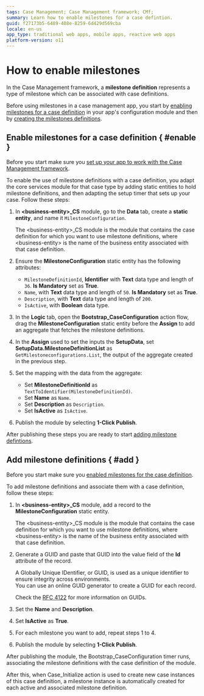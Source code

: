 ```yaml
---
tags: Case Management; Case Management framework; CMf;
summary: Learn how to enable milestones for a case defintion.
guid: f27173b5-6489-408e-8259-6d429d569cba
locale: en-us
app_type: traditional web apps, mobile apps, reactive web apps
platform-version: o11
---
```


# How to enable milestones

In the Case Management framework, a **milestone definition** represents a type of milestone which can be associated with case definitions.

Before using milestones in a case management app, you start by [enabling milestones for a case definition](#enable) in your app's configuration module and then by [creating the milestones definitions](#add).

## Enable milestones for a case definition { #enable }

Before you start make sure you [set up your app to work with the Case Management framework](../bootstrap-app.md).

To enable the use of milestone definitions with a case definition, you adapt the core services module for that case type by adding static entities to hold milestone definitions, and then adapting the setup timer that sets up your case.
Follow these steps:

1. In **&lt;business-entity&gt;_CS** module, go to the **Data** tab, create a **static entity**, and name it `MilestoneConfiguration`.

    <div class="info" markdown="1">

    The &lt;business-entity&gt;_CS module is the module that contains the case definition for which you want to use milestone definitions, where &lt;business-entity&gt; is the name of the business entity associated with that case definition.

    </div>

1. Ensure the **MilestoneConfiguration** static entity has the following attributes:

    * `MilestoneDefinitionId`, **Identifier** with **Text** data type and length of `36`. **Is Mandatory** set as **True**.
    * `Name`, with **Text** data type and length of `50`. **Is Mandatory** set as **True**.
    * `Description`, with **Text** data type and length of `200`.
    * `IsActive`, with **Boolean** data type.

1. In the **Logic** tab, open the **Bootstrap_CaseConfiguration** action flow, drag the **MilestoneConfiguration** static entity before the **Assign** to add an aggregate that fetches the milestone definitions.

1. In the **Assign** used to set the inputs the **SetupData**, set **SetupData.MilestoneDefinitionList** as `GetMilestoneconfigurations.List`, the output of the aggregate created in the previous step.

1. Set the mapping with the data from the aggregate:

    * Set **MilestoneDefinitionId** as `TextToIdentifier(MilestoneDefinitionId)`.
    * Set **Name** as `Name`.
    * Set **Description** as `Description`.
    * Set **IsActive** as `IsActive`.

1. Publish the module by selecting **1-Click Publish**.

After publishing these steps you are ready to start [adding milestone defintions](#add).

## Add milestone definitions { #add }

Before you start make sure you [enabled milestones for the case definition](#enable).

To add milestone definitions and associate them with a case definition, follow these steps:

1. In **&lt;business-entity&gt;_CS** module, add a record to the **MilestoneConfiguration** static entity.

    <div class="info" markdown="1">

    The &lt;business-entity&gt;_CS module is the module that contains the case definition for which you want to use milestone definitions, where &lt;business-entity&gt; is the name of the business entity associated with that case definition.

    </div>

1. Generate a GUID and paste that GUID into the value field of the **Id** attribute of the record.

    <div class="info" markdown="1">

    A Globally Unique IDentifier, or GUID, is used as a unique identifier to ensure integrity across environments.  
    You can use an online GUID generator to create a GUID for each record.

    Check the [RFC 4122](https://www.ietf.org/rfc/rfc4122.txt) for more information on GUIDs.

    </div>

1. Set the **Name** and **Description**.

1. Set **IsActive** as **True**.

1. For each milestone you want to add, repeat steps 1 to 4.

1. Publish the module by selecting **1-Click Publish**.

After publishing the module, the Bootstrap_CaseConfiguration timer runs, associating the milestone definitions with the case definition of the module.

After this, when Case_Initialize action is used to create new case instances of this case definition, a milestone instance is automatically created for each active and associated milestone definition.
